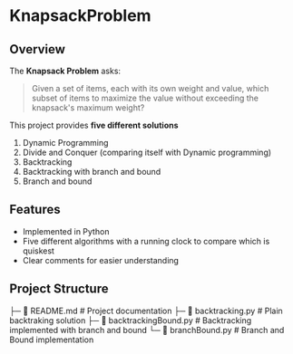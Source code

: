 # KnapsackProblem
## Overview
The **Knapsack Problem** asks:  
>Given a set of items, each with its own weight and value, which subset of items to maximize the value without exceeding the knapsack's maximum weight?

This project provides **five different solutions**
1. Dynamic Programming
2. Divide and Conquer (comparing itself with Dynamic programming)
3. Backtracking
4. Backtracking with branch and bound 
5. Branch and bound 

## Features 
- Implemented in Python
- Five different algorithms with a running clock to compare which is quiskest
- Clear comments for easier understanding

## Project Structure 
├─ 📄 README.md # Project documentation
├─ 📄 backtracking.py # Plain backtraking solution
├─ 📄 backtrackingBound.py # Backtracking implemented with branch and bound 
└─ 📄 branchBound.py # Branch and Bound implementation
